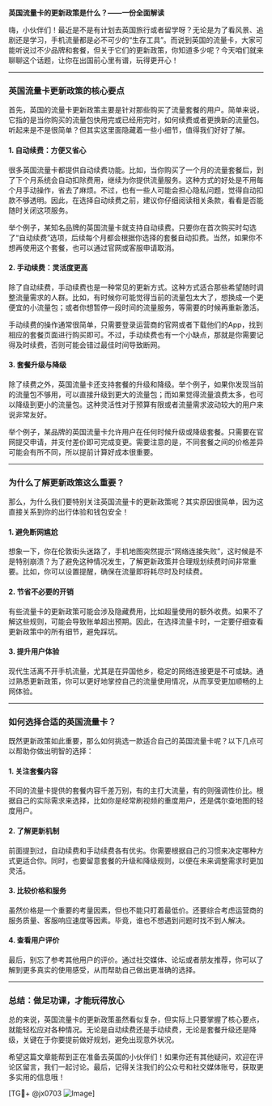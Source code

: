 **英国流量卡的更新政策是什么？——一份全面解读**

嗨，小伙伴们！最近是不是有计划去英国旅行或者留学呀？无论是为了看风景、追剧还是学习，手机流量都是必不可少的“生存工具”。而说到英国的流量卡，大家可能听说过不少品牌和套餐，但关于它们的更新政策，你知道多少呢？今天咱们就来聊聊这个话题，让你在出国前心里有谱，玩得更开心！

---

### **英国流量卡更新政策的核心要点**
首先，英国的流量卡更新政策主要是针对那些购买了流量套餐的用户。简单来说，它指的是当你购买的流量包快用完或已经用完时，如何续费或者更换新的流量包。听起来是不是很简单？但其实这里面隐藏着一些小细节，值得我们好好了解。

#### **1. 自动续费：方便又省心**
很多英国流量卡都提供自动续费功能。比如，当你购买了一个月的流量套餐后，到了下个月系统会自动扣除费用，继续为你提供流量服务。这种方式的好处是不用每个月手动操作，省去了麻烦。不过，也有一些人可能会担心隐私问题，觉得自动扣款不够透明。因此，在选择自动续费之前，建议你仔细阅读相关条款，看看是否能随时关闭这项服务。

举个例子，某知名品牌的英国流量卡就支持自动续费。只要你在首次购买时勾选了“自动续费”选项，后续每个月都会根据你选择的套餐自动扣费。当然，如果你不想再使用这个套餐，也可以通过官网或客服申请取消。

#### **2. 手动续费：灵活度更高**
除了自动续费，手动续费也是一种常见的更新方式。这种方式适合那些希望随时调整流量需求的人群。比如，有时候你可能觉得当前的流量包太大了，想换成一个更便宜的小流量包；或者你想暂停一段时间的流量服务，等需要的时候再重新激活。

手动续费的操作通常很简单，只需要登录运营商的官网或者下载他们的App，找到相应的套餐页面进行购买即可。不过，手动续费也有一个小缺点，那就是你需要记得及时续费，否则可能会错过最佳时间导致断网。

#### **3. 套餐升级与降级**
除了续费之外，英国流量卡还支持套餐的升级和降级。举个例子，如果你发现当前的流量包不够用，可以直接升级到更大的流量包；而如果觉得流量浪费太多，也可以降级到更小的流量包。这种灵活性对于预算有限或者流量需求波动较大的用户来说非常友好。

举个例子，某品牌的英国流量卡允许用户在任何时候升级或降级套餐。只需要在官网提交申请，并支付差价即可完成变更。需要注意的是，不同套餐之间的价格差异可能会有所不同，所以提前计算好成本很重要。

---

### **为什么了解更新政策这么重要？**
那么，为什么我们要特别关注英国流量卡的更新政策呢？其实原因很简单，因为这直接关系到你的出行体验和钱包安全！

#### **1. 避免断网尴尬**
想象一下，你在伦敦街头迷路了，手机地图突然提示“网络连接失败”，这时候是不是特别崩溃？为了避免这种情况发生，了解更新政策并合理规划续费时间非常重要。比如，你可以设置提醒，确保在流量即将耗尽时及时续费。

#### **2. 节省不必要的开销**
有些流量卡的更新政策可能会涉及隐藏费用，比如超量使用的额外收费。如果不了解这些规则，可能会导致账单超出预期。因此，在选择流量卡时，一定要仔细查看更新政策中的所有细节，避免踩坑。

#### **3. 提升用户体验**
现代生活离不开手机流量，尤其是在异国他乡，稳定的网络连接更是不可或缺。通过熟悉更新政策，你可以更好地掌控自己的流量使用情况，从而享受更加顺畅的上网体验。

---

### **如何选择合适的英国流量卡？**
既然更新政策如此重要，那么如何挑选一款适合自己的英国流量卡呢？以下几点可以帮助你做出明智的选择：

#### **1. 关注套餐内容**
不同的流量卡提供的套餐内容千差万别，有的主打大流量，有的则强调性价比。根据自己的实际需求来选择，比如你是经常刷视频的重度用户，还是偶尔查地图的轻度用户。

#### **2. 了解更新机制**
前面提到过，自动续费和手动续费各有优劣。你需要根据自己的习惯来决定哪种方式更适合你。同时，也要留意套餐的升级和降级规则，以便在未来调整需求时更加灵活。

#### **3. 比较价格和服务**
虽然价格是一个重要的考量因素，但也不能只盯着最低价。还要综合考虑运营商的服务质量、客服响应速度等因素。毕竟，谁也不想遇到问题时找不到人解决。

#### **4. 查看用户评价**
最后，别忘了参考其他用户的评价。通过社交媒体、论坛或者朋友推荐，你可以了解到更多真实的使用感受，从而帮助自己做出更准确的选择。

---

### **总结：做足功课，才能玩得放心**
总的来说，英国流量卡的更新政策虽然看似复杂，但实际上只要掌握了核心要点，就能轻松应对各种情况。无论是自动续费还是手动续费，无论是套餐升级还是降级，关键在于你要提前做好规划，避免出现意外状况。

希望这篇文章能帮到正在准备去英国的小伙伴们！如果你还有其他疑问，欢迎在评论区留言，我们一起讨论。最后，记得关注我们的公众号和社交媒体账号，获取更多实用的信息哦！

[TG💪+ @jx0703 ![Image](https://github.com/user-attachments/assets/dbca1d08-cadb-493c-b0ec-ad6f7a83f270)]